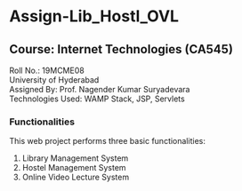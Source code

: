 # Assign-Lib_Hostl_OVL
## Course: Internet Technologies (CA545)

Roll No.: 19MCME08<br>
University of Hyderabad<br>
Assigned By: Prof. Nagender Kumar Suryadevara<br>
Technologies Used: WAMP Stack, JSP, Servlets

### Functionalities
This web project performs three basic functionalities:
1. Library Management System
2. Hostel Management System
3. Online Video Lecture System
